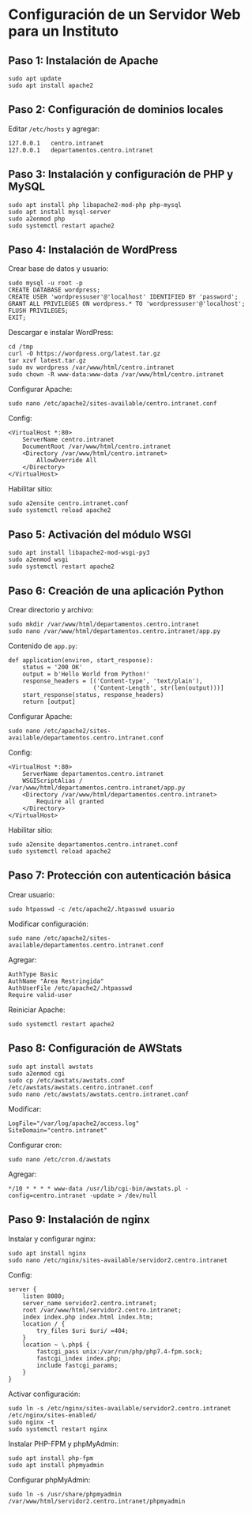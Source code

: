 # Configuración de un Servidor Web para un Instituto

## Paso 1: Instalación de Apache
```
sudo apt update
sudo apt install apache2
```

## Paso 2: Configuración de dominios locales
Editar `/etc/hosts` y agregar:
```
127.0.0.1   centro.intranet
127.0.0.1   departamentos.centro.intranet
```

## Paso 3: Instalación y configuración de PHP y MySQL
```
sudo apt install php libapache2-mod-php php-mysql
sudo apt install mysql-server
sudo a2enmod php
sudo systemctl restart apache2
```

## Paso 4: Instalación de WordPress
Crear base de datos y usuario:
```
sudo mysql -u root -p
CREATE DATABASE wordpress;
CREATE USER 'wordpressuser'@'localhost' IDENTIFIED BY 'password';
GRANT ALL PRIVILEGES ON wordpress.* TO 'wordpressuser'@'localhost';
FLUSH PRIVILEGES;
EXIT;
```
Descargar e instalar WordPress:
```
cd /tmp
curl -O https://wordpress.org/latest.tar.gz
tar xzvf latest.tar.gz
sudo mv wordpress /var/www/html/centro.intranet
sudo chown -R www-data:www-data /var/www/html/centro.intranet
```
Configurar Apache:
```
sudo nano /etc/apache2/sites-available/centro.intranet.conf
```
Config:
```
<VirtualHost *:80>
    ServerName centro.intranet
    DocumentRoot /var/www/html/centro.intranet
    <Directory /var/www/html/centro.intranet>
        AllowOverride All
    </Directory>
</VirtualHost>
```
Habilitar sitio:
```
sudo a2ensite centro.intranet.conf
sudo systemctl reload apache2
```

## Paso 5: Activación del módulo WSGI
```
sudo apt install libapache2-mod-wsgi-py3
sudo a2enmod wsgi
sudo systemctl restart apache2
```

## Paso 6: Creación de una aplicación Python
Crear directorio y archivo:
```
sudo mkdir /var/www/html/departamentos.centro.intranet
sudo nano /var/www/html/departamentos.centro.intranet/app.py
```
Contenido de `app.py`:
```
def application(environ, start_response):
    status = '200 OK'
    output = b'Hello World from Python!'
    response_headers = [('Content-type', 'text/plain'),
                        ('Content-Length', str(len(output)))]
    start_response(status, response_headers)
    return [output]
```
Configurar Apache:
```
sudo nano /etc/apache2/sites-available/departamentos.centro.intranet.conf
```
Config:
```
<VirtualHost *:80>
    ServerName departamentos.centro.intranet
    WSGIScriptAlias / /var/www/html/departamentos.centro.intranet/app.py
    <Directory /var/www/html/departamentos.centro.intranet>
        Require all granted
    </Directory>
</VirtualHost>
```
Habilitar sitio:
```
sudo a2ensite departamentos.centro.intranet.conf
sudo systemctl reload apache2
```

## Paso 7: Protección con autenticación básica
Crear usuario:
```
sudo htpasswd -c /etc/apache2/.htpasswd usuario
```
Modificar configuración:
```
sudo nano /etc/apache2/sites-available/departamentos.centro.intranet.conf
```
Agregar:
```
AuthType Basic
AuthName "Área Restringida"
AuthUserFile /etc/apache2/.htpasswd
Require valid-user
```
Reiniciar Apache:
```
sudo systemctl restart apache2
```

## Paso 8: Configuración de AWStats
```
sudo apt install awstats
sudo a2enmod cgi
sudo cp /etc/awstats/awstats.conf /etc/awstats/awstats.centro.intranet.conf
sudo nano /etc/awstats/awstats.centro.intranet.conf
```
Modificar:
```
LogFile="/var/log/apache2/access.log"
SiteDomain="centro.intranet"
```
Configurar cron:
```
sudo nano /etc/cron.d/awstats
```
Agregar:
```
*/10 * * * * www-data /usr/lib/cgi-bin/awstats.pl -config=centro.intranet -update > /dev/null
```

## Paso 9: Instalación de nginx
Instalar y configurar nginx:
```
sudo apt install nginx
sudo nano /etc/nginx/sites-available/servidor2.centro.intranet
```
Config:
```
server {
    listen 8080;
    server_name servidor2.centro.intranet;
    root /var/www/html/servidor2.centro.intranet;
    index index.php index.html index.htm;
    location / {
        try_files $uri $uri/ =404;
    }
    location ~ \.php$ {
        fastcgi_pass unix:/var/run/php/php7.4-fpm.sock;
        fastcgi_index index.php;
        include fastcgi_params;
    }
}
```
Activar configuración:
```
sudo ln -s /etc/nginx/sites-available/servidor2.centro.intranet /etc/nginx/sites-enabled/
sudo nginx -t
sudo systemctl restart nginx
```
Instalar PHP-FPM y phpMyAdmin:
```
sudo apt install php-fpm
sudo apt install phpmyadmin
```
Configurar phpMyAdmin:
```
sudo ln -s /usr/share/phpmyadmin /var/www/html/servidor2.centro.intranet/phpmyadmin
```
